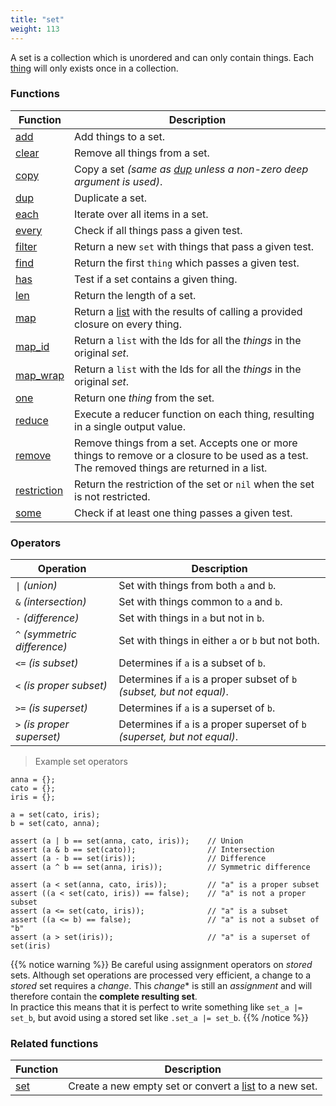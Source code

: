 ```yaml
---
title: "set"
weight: 113
---
```


A set is a collection which is unordered and can only contain things.
Each [thing](../thing) will only exists once in a collection.

### Functions

Function | Description
------ | -----------
[add](./add) | Add things to a set.
[clear](./clear) | Remove all things from a set.
[copy](./copy) | Copy a set *(same as [dup](./dup) unless a non-zero deep argument is used)*.
[dup](./dup) | Duplicate a set.
[each](./each) | Iterate over all items in a set.
[every](./every) | Check if all things pass a given test.
[filter](./filter) | Return a new `set` with things that pass a given test.
[find](./find) | Return the first `thing` which passes a given test.
[has](./has) | Test if a set contains a given thing.
[len](./len) | Return the length of a set.
[map](./map) | Return a [list](../list) with the results of calling a provided closure on every thing.
[map_id](./map_id) | Return a `list` with the Ids for all the *things* in the original *set*.
[map_wrap](./map_wrap) | Return a `list` with the Ids for all the *things* in the original *set*.
[one](./one) | Return one _thing_ from the set.
[reduce](./reduce) | Execute a reducer function on each thing, resulting in a single output value.
[remove](./remove) | Remove things from a set. Accepts one or more things to remove or a closure to be used as a test. The removed things are returned in a list.
[restriction](./restriction) | Return the restriction of the set or `nil` when the set is not restricted.
[some](./some) | Check if at least one thing passes a given test.

### Operators

Operation | Description
--------- | -----------
`\|` *(union)* | Set with things from both `a` and `b`.
`&` *(intersection)* | Set with things common to `a` and `b`.
`-` *(difference)* | Set with things in `a` but not in `b`.
`^` *(symmetric difference)* | Set with things in either `a` or `b` but not both.
`<=` *(is subset)* | Determines if `a` is a subset of `b`.
`<` *(is proper subset)* | Determines if `a` is a proper subset of `b` _(subset, but not equal)_.
`>=` *(is superset)* | Determines if `a` is a superset of `b`.
`>` *(is proper superset)* | Determines if `a` is a proper superset of `b` _(superset, but not equal)_.

> Example set operators

```thingsdb,should_pass
anna = {};
cato = {};
iris = {};

a = set(cato, iris);
b = set(cato, anna);

assert (a | b == set(anna, cato, iris));    // Union
assert (a & b == set(cato));                // Intersection
assert (a - b == set(iris));                // Difference
assert (a ^ b == set(anna, iris));          // Symmetric difference

assert (a < set(anna, cato, iris));         // "a" is a proper subset
assert ((a < set(cato, iris)) == false);    // "a" is not a proper subset
assert (a <= set(cato, iris));              // "a" is a subset
assert ((a <= b) == false);                 // "a" is not a subset of "b"
assert (a > set(iris));                     // "a" is a superset of set(iris)

```

{{% notice warning %}}
Be careful using assignment operators on *stored* sets. Although set operations are processed very efficient, a change to a *stored* set requires a *change*. This *change** is still an *assignment* and
will therefore contain the **complete resulting set**. \
In practice this means that it is perfect to write something like `set_a |= set_b`, but avoid using a stored set like `.set_a |= set_b`.
{{% /notice %}}

### Related functions

Function | Description
------ | -----------
[set](../../collection-api/set) | Create a new empty set or convert a [list](../list) to a new set.
